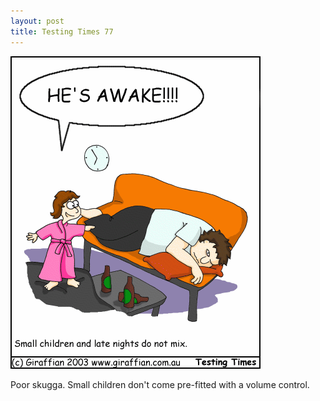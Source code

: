 ```yaml
---
layout: post
title: Testing Times 77
---
```

<img src="/images/tt0077.png">

Poor skugga. Small children don't come pre-fitted with a volume control. 